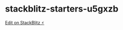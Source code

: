 # stackblitz-starters-u5gxzb

[Edit on StackBlitz ⚡️](https://stackblitz.com/edit/stackblitz-starters-u5gxzb)